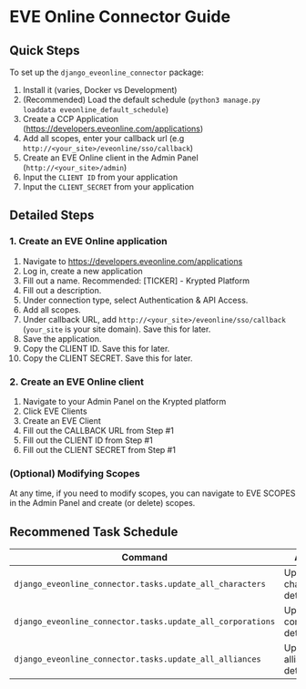 # EVE Online Connector Guide
## Quick Steps
To set up the `django_eveonline_connector` package:
1. Install it (varies, Docker vs Development)
2. (Recommended) Load the default schedule (`python3 manage.py loaddata eveonline_default_schedule`)
3. Create a CCP Application (https://developers.eveonline.com/applications)
4. Add all scopes, enter your callback url (e.g `http://<your_site>/eveonline/sso/callback`)
4. Create an EVE Online client in the Admin Panel (`http://<your_site>/admin`)
5. Input the `CLIENT ID` from your application 
6. Input the `CLIENT_SECRET` from your application

## Detailed Steps 
### 1. Create an EVE Online application
1. Navigate to https://developers.eveonline.com/applications
2. Log in, create a new application
3. Fill out a name. Recommended: [TICKER] - Krypted Platform
4. Fill out a description. 
5. Under connection type, select Authentication & API Access.
6. Add all scopes. 
7. Under callback URL, add `http://<your_site>/eveonline/sso/callback` (`your_site` is your site domain). Save this for later. 
8. Save the application.
9. Copy the CLIENT ID. Save this for later.
10. Copy the CLIENT SECRET. Save this for later. 

### 2. Create an EVE Online client 
1. Navigate to your Admin Panel on the Krypted platform
2. Click EVE Clients
3. Create an EVE Client 
4. Fill out the CALLBACK URL from Step #1 
5. Fill out the CLIENT ID from Step #1 
6. Fill out the CLIENT SECRET from Step #1 

### (Optional) Modifying Scopes
At any time, if you need to modify scopes, you can navigate to EVE SCOPES in the Admin Panel and create (or delete) scopes. 

## Recommened Task Schedule

| Command | Action | Interval |
| --- | --- | --- | 
| `django_eveonline_connector.tasks.update_all_characters`     | Update character details | Every 4 hours |
| `django_eveonline_connector.tasks.update_all_corporations`     | Update corporation details | Every day |
| `django_eveonline_connector.tasks.update_all_alliances`     | Update alliance details | Every day | 